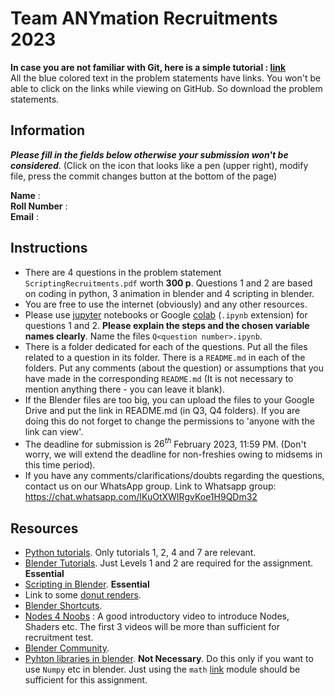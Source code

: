 # Team ANYmation Recruitments 2023

**In case you are not familiar with Git, here is a simple tutorial : [link](https://www.youtube.com/watch?v=xmK1Q5uzH4w)** <br>
All the blue colored text in the problem statements have links. You won't be able to click on the links while viewing on GitHub. So download the problem statements.

## Information

___Please fill in the fields below otherwise your submission won't be considered___. (Click on the icon that looks like a pen (upper right), modify file, press the commit changes button at the bottom of the page)

**Name** : <br>
**Roll Number** : <br>
**Email** : <br>

## Instructions

* There are 4 questions in the problem statement ```ScriptingRecruitments.pdf``` worth **300 p**. Questions 1 and 2 are based on coding in python, 3 animation in blender and 4 scripting in blender.
* You are free to use the internet (obviously) and any other resources.
* Please use [jupyter](https://jupyter.org/install) notebooks or Google [colab](https://colab.research.google.com/) (```.ipynb``` extension) for questions 1 and 2. **Please explain the steps and the chosen variable names clearly**. Name the files ```Q<question number>.ipynb```.
* There is a folder dedicated for each of the questions. Put all the files related to a question in its folder. There is a ```README.md``` in each of the folders. Put any comments (about the question) or assumptions that you have made in the corresponding ```README.md``` (It is not necessary to mention anything there - you can leave it blank). 
* If the Blender files are too big, you can upload the files to your Google Drive and put the link in README.md (in Q3, Q4 folders). If you are doing this do not forget to change the permissions to 'anyone with the link can view'.
* The deadline for submission is $26^{th}$ February 2023, 11:59 PM. (Don't worry, we will extend the deadline for non-freshies owing to midsems in this time period).
* If you have any comments/clarifications/doubts regarding the questions, contact us on our WhatsApp group. Link to Whatsapp group: https://chat.whatsapp.com/IKuOtXWIRgvKoe1H9QDm32

## Resources

* [Python tutorials](https://github.com/krittikaiitb/tutorials/). Only tutorials 1, 2, 4 and 7 are relevant.
* [Blender Tutorials](https://www.youtube.com/watch?v=NyJWoyVx_XI&list=PLjEaoINr3zgEq0u2MzVgAaHEBt--xLB6U). Just Levels 1 and 2 are required for the assignment. **Essential**
* [Scripting in Blender](https://www.youtube.com/watch?v=PPAnjnaXYYc&list=TLPQMTUwNTIwMjH5fBOrp7n1lQ). **Essential**
* Link to some [donut renders](https://www.reddit.com/r/BlenderDoughnuts/).
* [Blender Shortcuts](https://www.dropbox.com/s/jg4fs4i8zw5bxt7/Blender\%203.0\%20Shortcuts\%20v1.2.pdf?dl=0).
* [Nodes 4 Noobs](https://www.youtube.com/playlist?list=PLn3ukorJv4vtnU\_TaZob7QD6Q8d9C9Ki7) : A good introductory video to introduce Nodes, Shaders etc. The first 3 videos will be more than sufficient for recruitment test.
* [Blender Community](https://www.blender.org/community/).
* [Pyhton libraries in blender](https://www.youtube.com/watch?v=oropR7wp4Ls). **Not Necessary**. Do this only if you want to use ```Numpy``` etc in blender. Just using the ```math``` [link](https://docs.python.org/3/library/math.html) module should be sufficient for this assignment.
